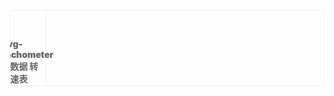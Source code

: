 <ul class="icon-list">
    <li>
        <div class="icon tachometer"></div>
        <div class="icon-name">svg-tachometer</div>
        <div class="icon-name">数据 转速表</div>
    </li>
</ul>

<style>
/* 数据 */
.tachometer {
    background: url("iconfont/default/tachometer.svg");
    
}
.icon-list li:hover .tachometer {
    background-image: url("iconfont/hover/tachometer.svg");
}
</style>

<style>
* {padding: 0; margin: 0; list-style: none;}
img { display: block; }
.icon-list {
    margin-top: 20px;
    overflow: hidden;
    padding: 0!important;
    border: 1px solid #eaeefb;
    border-radius: 4px;
    display: flex;
    flex-wrap: wrap;
}
.icon-list li {
    width: calc(100% / 9 + 1px);
    height: 120px;
    color: #666;
    font-size: 14px;
    font-weight: 900;
    border-right: 1px solid #eee;
    border-bottom: 1px solid #eee;
    margin-right: -1px;
    margin-bottom: -1px;
    display: flex;
    justify-content: center;
    align-items: center;
    flex-direction: column;
    cursor: pointer;
}
.icon {
    width: 34px;
    height: 34px;
    margin-bottom: 10px;
    background-repeat: no-repeat!important;
    background-size: 100% 100%!important;
}

.icon-list li:hover {
    color: #5cb6ff;
}
</style>

